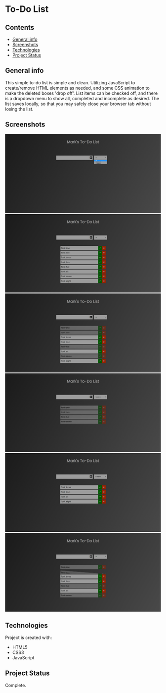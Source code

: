 # To-Do List

## Contents
* [General info](#general-info)
* [Screenshots](#screenshots)
* [Technologies](#technologies)
* [Project Status](#project-status)

## General info
This simple to-do list is simple and clean. Utilizing JavaScript to create/remove HTML elements as needed, and some CSS animation to make the deleted boxes 'drop off'. List items can be checked off, and there is a dropdown menu to show all, completed and incomplete as desired. The list saves locally, so that you may safely close your browser tab without losing the list.

## Screenshots

![To Do List](https://github.com/MarkyXXIII/To_Do_List/blob/main/screenshots/ss1.jpg)
![To Do List](https://github.com/MarkyXXIII/To_Do_List/blob/main/screenshots/ss2.jpg)
![To Do List](https://github.com/MarkyXXIII/To_Do_List/blob/main/screenshots/ss3.jpg)
![To Do List](https://github.com/MarkyXXIII/To_Do_List/blob/main/screenshots/ss4.jpg)
![To Do List](https://github.com/MarkyXXIII/To_Do_List/blob/main/screenshots/ss5.jpg)
![To Do List](https://github.com/MarkyXXIII/To_Do_List/blob/main/screenshots/ss6.jpg)

## Technologies
Project is created with:
* HTML5
* CSS3
* JavaScript

## Project Status
Complete. 
